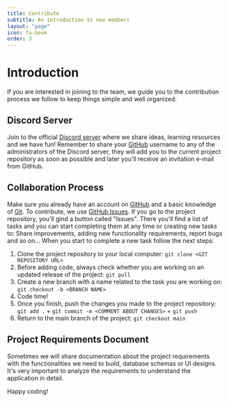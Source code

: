 ```yaml
---
title: Contribute
subtitle: An introduction to new members
layout: "page"
icon: fa-book
order: 3
---
```


# Introduction
If you are interested in joining to the team, we guide you to the contribution process we follow to keep things simple and well organized.

## Discord Server
Join to the official [Discord server](https://discord.com/app) where we share ideas, learning resources and we have fun!
Remember to share your [GitHub](https://github.com) username to any of the administrators of the Discord server, they will add you to the current
project repository as soon as possible and later you'll receive an invitation e-mail from GitHub.

## Collaboration Process
Make sure you already have an account on [GitHub](https://github.com) and a basic knowledge of [Git](https://git-scm.com).
To contribute, we use [GitHub Issues](https://docs.github.com/en/issues/tracking-your-work-with-issues). If you go to the project repository,
you'll gind a button called "Issues". There you'll find a list of tasks and you can start completing them at any time or creating new tasks to:
Share improvements, adding new functionality requirements, report bugs and so on...
When you start to complete a new task follow the next steps:

1. Clone the project repository to your local computer: `git clone <GIT REPOSITORY URL>`
2. Before adding code, always check whether you are working on an updated release of the project: `git pull`
3. Create a new branch with a name related to the task you are working on: `git checkout -b <BRANCH NAME>`
4. Code time!
5. Once you finish, push the changes you made to the project repository: `git add .` + `git commit -m <COMMENT ABOUT CHANGES>` + `git push`
6. Return to the main branch of the project: `git checkout main`

## Project Requirements Document
Sometimes we will share documentation about the project requirements with the functionalities we need to build, database schemas or UI designs. It's very important to analyze the requirements to understand the application in detail.

Happy coding!